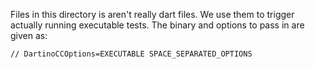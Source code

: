 <!---
Copyright (c) 2015, the Dartino project authors. Please see the AUTHORS file
for details. All rights reserved. Use of this source code is governed by a
BSD-style license that can be found in the LICENSE.md file.
-->

Files in this directory is aren't really dart files. We use them to
trigger actually running executable tests.  The binary and options to
pass in are given as:
```
// DartinoCCOptions=EXECUTABLE SPACE_SEPARATED_OPTIONS
```
